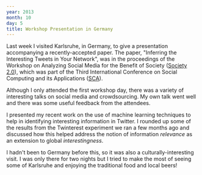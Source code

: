 ```yaml
---
year: 2013
month: 10
day: 5
title: Workshop Presentation in Germany
---
```


<p>Last week I visited Karlsruhe, in Germany, to give a presentation accompanying a recently-accepted paper. The paper, "Inferring the Interesting Tweets in Your Network", was in the proceedings of the Workshop on Analyzing Social Media for the Benefit of Society (<a href="http://www.cs.cf.ac.uk/cosmos/node/12" target="_blank">Society 2.0</a>), which was part of the Third International Conference on Social Computing and its Applications (<a href="http://socialcloud.aifb.uni-karlsruhe.de/confs/SCA2013/" target="_blank">SCA</a>).</p>
<p>Although I only attended the first workshop day, there was a variety of interesting talks on social media and crowdsourcing. My own talk went well and there was some useful feedback from the attendees.</p>
<p>I presented my recent work on the use of machine learning techniques to help in identifying interesting information in Twitter. I rounded up some of the results from the Twinterest experiment we ran a few months ago and discussed how this helped address the notion of information <i>relevance</i> as an extension to global <i>interestingness</i>.</p>
<p>I hadn't been to Germany before this, so it was also a culturally-interesting visit. I was only there for two nights but I tried to make the most of seeing some of Karlsruhe and enjoying the traditional food and local beers!</p>